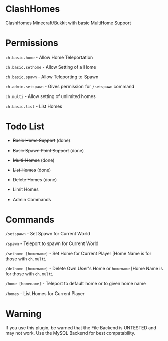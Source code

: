 # ClashHomes
ClashHomes Minecraft/Bukkit with basic MultiHome Support

Permissions
===========
`ch.basic.home` - Allow Home Teleportation

`ch.basic.sethome` - Allow Setting of a Home

`ch.basic.spawn` - Allow Teleporting to Spawn

`ch.admin.setspawn` - Gives permission for `/setspawn` command

`ch.multi` - Allow setting of unlimited homes

`ch.basic.list` - List Homes

Todo List
=========
* ~~Basic Home Support~~ (done)

* ~~Basic Spawn Point Support~~ (done)

* ~~Multi-Homes~~ (done)

* ~~List Homes~~ (done)

* ~~Delete Homes~~ (done)

* Limit Homes

* Admin Commands

Commands
========
`/setspawn` - Set Spawn for Current World

`/spawn` - Teleport to spawn for Current World

`/sethome [homename]` - Set Home for Current Player [Home Name is for those with `ch.multi`

`/delhome [homename]` - Delete Own User's Home or `homename` [Home Name is for those with `ch.multi`

`/home [homename]` - Teleport to default home or to given home name

`/homes` - List Homes for Current Player

Warning
=======
If you use this plugin, be warned that the File Backend is UNTESTED and may not work. Use the MySQL Backend for best compatability.